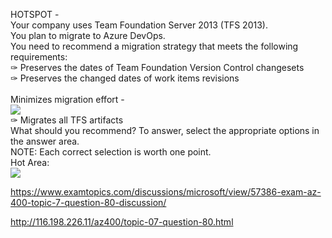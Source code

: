 HOTSPOT -<br/>Your company uses Team Foundation Server 2013 (TFS 2013).<br/>You plan to migrate to Azure DevOps.<br/>You need to recommend a migration strategy that meets the following requirements:<br/>✑ Preserves the dates of Team Foundation Version Control changesets<br/>✑ Preserves the changed dates of work items revisions<br/><br/>Minimizes migration effort -<br/><img src="https://www.examtopics.com/assets/media/exam-media/04257/0037200006.png" class="in-exam-image"/><br/>✑ Migrates all TFS artifacts<br/>What should you recommend? To answer, select the appropriate options in the answer area.<br/>NOTE: Each correct selection is worth one point.<br/>Hot Area:<br/><img src="https://www.examtopics.com/assets/media/exam-media/04257/0037300002.png" class="in-exam-image"/><br/><p><a href="https://www.examtopics.com/discussions/microsoft/view/57386-exam-az-400-topic-7-question-80-discussion/">https://www.examtopics.com/discussions/microsoft/view/57386-exam-az-400-topic-7-question-80-discussion/</a></p><p><a href="http://116.198.226.11/az400/topic-07-question-80.html">http://116.198.226.11/az400/topic-07-question-80.html</a></p><script src="https://giscus.app/client.js"                    data-repo="azsamples/az204"                    data-repo-id="R_kgDOMRXzDQ"                    data-category="General"                    data-category-id="DIC_kwDOMRXzDc4Cgi27"                    data-mapping="pathname"                    data-strict="0"                    data-reactions-enabled="0"                    data-emit-metadata="0"                    data-input-position="bottom"                    data-theme="preferred_color_scheme"                    data-lang="en"                    crossorigin="anonymous"                    async>                    </script>